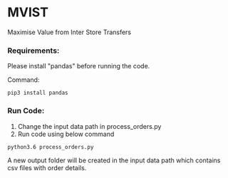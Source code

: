 # MVIST
Maximise Value from Inter Store Transfers 

### Requirements:
Please install "pandas" before running the code.

Command: 
```
pip3 install pandas
```

### Run Code:
1) Change the input data path in process_orders.py
2) Run code using below command
```
python3.6 process_orders.py
```

A new output folder will be created in the input data path which contains csv files with order details.
